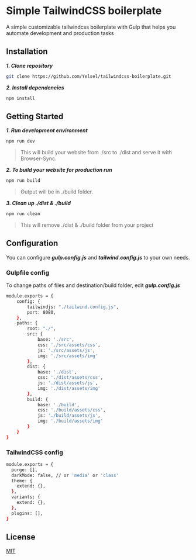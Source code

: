 # Simple TailwindCSS boilerplate
A simple customizable tailwindcss boilerplate with Gulp that helps you automate development and production tasks

## Installation
***1. Clone repository***
```bash
git clone https://github.com/Yelsel/tailwindcss-boilerplate.git
```

***2. Install dependencies***
```bash
npm install
```

## Getting Started
***1. Run development environment***
```bash
npm run dev
```
> This will build your website from ./src to ./dist and serve it with Browser-Sync.  

***2. To build your website for production run***
```bash
npm run build
```
> Output will be in ./build folder.

***3. Clean up ./dist & ./build***
```bash
npm run clean
```
> This will remove ./dist & ./build folder from your project

## Configuration
You can configure ***gulp.config.js*** and ***tailwind.config.js*** to your own needs.

### Gulpfile config
To change paths of files and destination/build folder, edit ***gulp.config.js***
``` bash
module.exports = {
    config: {
        tailwindjs: "./tailwind.config.js",
        port: 8080,
    },
    paths: {
        root: "./",
        src: {
            base: './src',
            css: './src/assets/css',
            js: './src/assets/js',
            img: './src/assets/img'
        },
        dist: {
            base: './dist',
            css: './dist/assets/css',
            js: './dist/assets/js',
            img: './dist/assets/img'
        },
        build: {
            base: './build',
            css: './build/assets/css',
            js: './build/assets/js',
            img: './build/assets/img'
        }
    }
}
```

### TailwindCSS config
```bash
module.exports = {
  purge: [],
  darkMode: false, // or 'media' or 'class'
  theme: {
    extend: {},
  },
  variants: {
    extend: {},
  },
  plugins: [],
}
```

## License
[MIT](https://choosealicense.com/licenses/mit/)